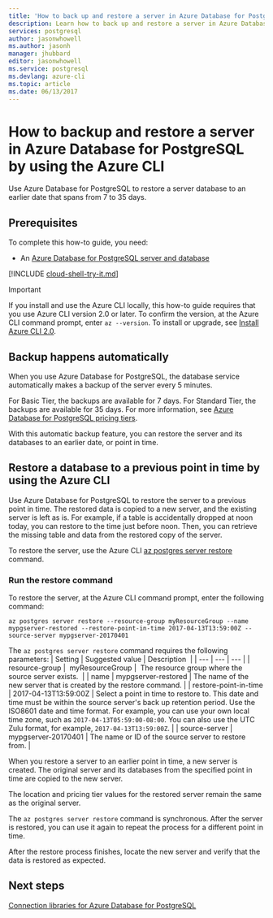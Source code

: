 ```yaml
---
title: 'How to back up and restore a server in Azure Database for PostgreSQL | Microsoft Docs'
description: Learn how to back up and restore a server in Azure Database for PostgreSQL by using the Azure CLI.
services: postgresql
author: jasonwhowell
ms.author: jasonh
manager: jhubbard
editor: jasonwhowell
ms.service: postgresql
ms.devlang: azure-cli
ms.topic: article
ms.date: 06/13/2017
---
```


# How to backup and restore a server in Azure Database for PostgreSQL by using the Azure CLI

Use Azure Database for PostgreSQL to restore a server database to an earlier date that spans from 7 to 35 days.

## Prerequisites
To complete this how-to guide, you need:
- An [Azure Database for PostgreSQL server and database](quickstart-create-server-database-azure-cli.md)

[!INCLUDE [cloud-shell-try-it.md](../../includes/cloud-shell-try-it.md)]

 

> [!IMPORTANT]
> If you install and use the Azure CLI locally, this how-to guide requires that you use Azure CLI version 2.0 or later. To confirm the version, at the Azure CLI command prompt, enter `az --version`. To install or upgrade, see [Install Azure CLI 2.0]( /cli/azure/install-azure-cli).

## Backup happens automatically
When you use Azure Database for PostgreSQL, the database service automatically makes a backup of the server every 5 minutes. 

For Basic Tier, the backups are available for 7 days. For Standard Tier, the backups are available for 35 days. For more information, see [Azure Database for PostgreSQL pricing tiers](concepts-service-tiers.md).

With this automatic backup feature, you can restore the server and its databases to an earlier date, or point in time.

## Restore a database to a previous point in time by using the Azure CLI
Use Azure Database for PostgreSQL to restore the server to a previous point in time. The restored data is copied to a new server, and the existing server is left as is. For example, if a table is accidentally dropped at noon today, you can restore to the time just before noon. Then, you can retrieve the missing table and data from the restored copy of the server. 

To restore the server, use the Azure CLI [az postgres server restore](/cli/azure/postgres/server#restore) command.

### Run the restore command

To restore the server, at the Azure CLI command prompt, enter the following command:

```azurecli-interactive
az postgres server restore --resource-group myResourceGroup --name mypgserver-restored --restore-point-in-time 2017-04-13T13:59:00Z --source-server mypgserver-20170401
```

The `az postgres server restore` command requires the following parameters:
| Setting | Suggested value | Description  |
| --- | --- | --- |
| resource-group |  myResourceGroup |  The resource group where the source server exists.  |
| name | mypgserver-restored | The name of the new server that is created by the restore command. |
| restore-point-in-time | 2017-04-13T13:59:00Z | Select a point in time to restore to. This date and time must be within the source server's back up retention period. Use the ISO8601 date and time format. For example, you can use your own local time zone, such as `2017-04-13T05:59:00-08:00`. You can also use the UTC Zulu format, for example, `2017-04-13T13:59:00Z`. |
| source-server | mypgserver-20170401 | The name or ID of the source server to restore from. |

When you restore a server to an earlier point in time, a new server is created. The original server and its databases from the specified point in time are copied to the new server.

The location and pricing tier values for the restored server remain the same as the original server. 

The `az postgres server restore` command is synchronous. After the server is restored, you can use it again to repeat the process for a different point in time. 

After the restore process finishes, locate the new server and verify that the data is restored as expected.

## Next steps
[Connection libraries for Azure Database for PostgreSQL](concepts-connection-libraries.md)
